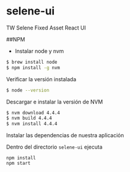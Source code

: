 # selene-ui
TW Selene Fixed Asset React UI

##NPM

- Instalar node y nvm
```sh
$ brew install node
$ npm install -g nvm
```
Verificar la versión instalada
```sh
$ node --version
```

Descargar e instalar la versión de NVM
```sh
$ nvm download 4.4.4
$ nvm build 4.4.4
$ nvm install 4.4.4
```

Instalar las dependencias de nuestra aplicación

Dentro del directorio ```selene-ui``` ejecuta

```
npm install
npm start
```
